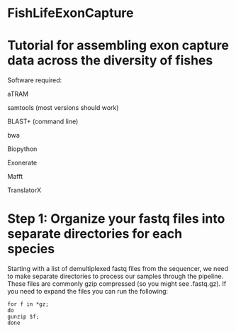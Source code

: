 # FishLifeExonCapture

# Tutorial for assembling exon capture data across the diversity of fishes

Software required:

aTRAM

samtools (most versions should work)

BLAST+ (command line)

bwa

Biopython

Exonerate

Mafft

TranslatorX

# Step 1: Organize your fastq files into separate directories for each species

Starting with a list of demultiplexed fastq files from the sequencer, we need to make separate directories to process our samples through the pipeline. These files are commonly gzip compressed (so you might see .fastq.gz). If you need to expand the files you can run the following:

```
for f in *gz;
do
gunzip $f;
done
```

